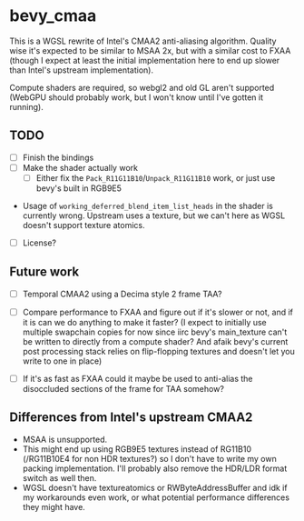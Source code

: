 # bevy_cmaa

This is a WGSL rewrite of Intel's CMAA2 anti-aliasing algorithm. Quality wise it's expected to be similar to MSAA 2x, but with a similar cost to FXAA (though I expect at least the initial implementation here to end up slower than Intel's upstream implementation).

Compute shaders are required, so webgl2 and old GL aren't supported (WebGPU should probably work, but I won't know until I've gotten it running).

## TODO
 - [ ] Finish the bindings
 - [ ] Make the shader actually work
    - [ ] Either fix the `Pack_R11G11B10`/`Unpack_R11G11B10` work, or just use bevy's built in RGB9E5
 - Usage of `working_deferred_blend_item_list_heads` in the shader is currently wrong. Upstream uses a texture, but we can't here as WGSL doesn't support texture atomics.
 - [ ] License?

 ## Future work
  - [ ] Temporal CMAA2 using a Decima style 2 frame TAA?
  - [ ] Compare performance to FXAA and figure out if it's slower or not, and if it is can we do anything to make it faster? (I expect to initially use multiple swapchain copies for now since iirc bevy's main_texture can't be written to directly from a compute shader? And afaik bevy's current post processing stack relies on flip-flopping textures and doesn't let you write to one in place)
  - [ ] If it's as fast as FXAA could it maybe be used to anti-alias the disoccluded sections of the frame for TAA somehow? 


## Differences from Intel's upstream CMAA2
 - MSAA is unsupported.
 - This might end up using RGB9E5 textures instead of RG11B10 (/RG11B10E4 for non HDR textures?) so I don't have to write my own packing implementation. I'll probably also remove the HDR/LDR format switch as well then.
 - WGSL doesn't have textureatomics or RWByteAddressBuffer and idk if my workarounds even work, or what potential performance differences they might have.